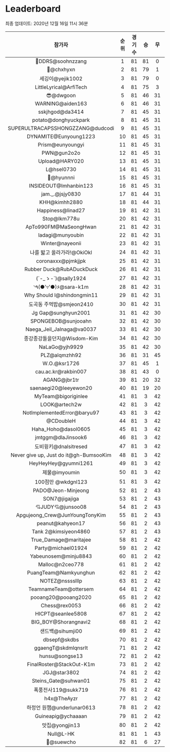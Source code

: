 # Leaderboard
최종 업데이트: 2020년 12월 16일 11시 36분




| 참가자 | 순위 | 경기수 | 승 | 무 | 패 | 승점 |
|:---:|:---:|:---:|:---:|:---:|:---:|:---:|
| 💫DDRS@soohnzzang | 1 | 81 | 81 | 0 | 0 | 243 |
| 👑@chxhyxn | 2 | 81 | 79 | 1 | 1 | 238 |
| 세깅이@yejik1002 | 3 | 81 | 79 | 0 | 2 | 237 |
| LittleLyrical@ArfiTech | 4 | 81 | 75 | 3 | 3 | 228 |
| 😎@dwgoon | 5 | 81 | 46 | 31 | 4 | 169 |
| WARNING@aiden163 | 6 | 81 | 46 | 31 | 4 | 169 |
| sskjhgod@da3414 | 7 | 81 | 45 | 31 | 5 | 166 |
| potato@donghyuckpark | 8 | 81 | 45 | 31 | 5 | 166 |
| SUPERULTRACAPSSHONGZZANG@dudcodi | 9 | 81 | 45 | 31 | 5 | 166 |
| DYNAMITE@Eunyoung1223 | 10 | 81 | 45 | 31 | 5 | 166 |
| Prism@eunyoungyi | 11 | 81 | 45 | 31 | 5 | 166 |
| PWN@gun2o2o | 12 | 81 | 45 | 31 | 5 | 166 |
| Upload@HARY020 | 13 | 81 | 45 | 31 | 5 | 166 |
| L@hsel0730 | 14 | 81 | 45 | 31 | 5 | 166 |
| 🐻@hyunnni | 15 | 81 | 45 | 31 | 5 | 166 |
| INSIDEOUT@Imhanbin123 | 16 | 81 | 45 | 31 | 5 | 166 |
| jam._.@jsjy0830 | 17 | 81 | 44 | 31 | 6 | 163 |
| KHH@kimhh2880 | 18 | 81 | 44 | 31 | 6 | 163 |
| Happiness@linad27 | 19 | 81 | 42 | 31 | 8 | 157 |
| Stop@lkm778u | 20 | 81 | 42 | 31 | 8 | 157 |
| ApTo990FM@MaSeongHwan | 21 | 81 | 42 | 31 | 8 | 157 |
| ladagi@munyoubin | 22 | 81 | 42 | 31 | 8 | 157 |
| Winter@nayeonii | 23 | 81 | 42 | 31 | 8 | 157 |
| 나를 밟고 올라가라!@OkiOkl | 24 | 81 | 42 | 31 | 8 | 157 |
| coronaxxx@pjmkjjpk | 25 | 81 | 42 | 31 | 8 | 157 |
| Rubber Duck@RubADuckDuck | 26 | 81 | 42 | 31 | 8 | 157 |
| (´-_ゝ-`)@sally1924 | 27 | 81 | 42 | 31 | 8 | 157 |
| ◝٩(●'▿'●)۶@sara-k1m | 28 | 81 | 42 | 31 | 8 | 157 |
| Why Should I@shindongmin11 | 29 | 81 | 42 | 31 | 8 | 157 |
| 도곡동 주먹밥@smjeon2410 | 30 | 81 | 42 | 31 | 8 | 157 |
| Jg Gap@sunghyun2001 | 31 | 81 | 42 | 30 | 9 | 156 |
| SPONGEBOB@sunjooahn | 32 | 81 | 42 | 30 | 9 | 156 |
| Naega_Jeil_Jalnaga@va0037 | 33 | 81 | 42 | 30 | 9 | 156 |
| 종강종강돌을던지@Wisdom-Kim | 34 | 81 | 42 | 30 | 9 | 156 |
| NaLaGo@yjh9929 | 35 | 81 | 42 | 30 | 9 | 156 |
| PLZ@alqmzhh92 | 36 | 81 | 31 | 45 | 5 | 138 |
| W.O.@ksr1726 | 37 | 81 | 45 | 1 | 35 | 136 |
| cau.ac.kr@rakbin007 | 38 | 81 | 43 | 0 | 38 | 129 |
| AGANG@jbr1tr | 39 | 81 | 20 | 32 | 29 | 92 |
| saenaegi20@leeyewon20 | 40 | 81 | 19 | 20 | 42 | 77 |
| MyTeam@bigoriginlee | 41 | 81 | 3 | 42 | 36 | 51 |
| LOOK@artech2w | 42 | 81 | 3 | 42 | 36 | 51 |
| NotImplementedError@baryu97 | 43 | 81 | 3 | 42 | 36 | 51 |
| @CDoubleH | 44 | 81 | 3 | 42 | 36 | 51 |
| Haha_Hoho@dasol0605 | 45 | 81 | 3 | 42 | 36 | 51 |
| jmtggm@dlaJinsook6 | 46 | 81 | 3 | 42 | 36 | 51 |
| 도비윙키@dnalsitresed | 47 | 81 | 3 | 42 | 36 | 51 |
| Never give up, Just do it@gh-BumsooKim | 48 | 81 | 3 | 42 | 36 | 51 |
| HeyHeyHey@gyumni1261 | 49 | 81 | 3 | 42 | 36 | 51 |
| 제물@imyoumin | 50 | 81 | 3 | 42 | 36 | 51 |
| 100점만 @wkdgnl123 | 51 | 81 | 3 | 42 | 36 | 51 |
| PADO@Jeon-Minjeong | 52 | 81 | 2 | 43 | 36 | 49 |
| SON7@jigajiga | 53 | 81 | 2 | 43 | 36 | 49 |
| 💘JUDY💘@junsoo08 | 54 | 81 | 2 | 43 | 36 | 49 |
| Apgujeong_Crew@JunYoungTonyKim | 55 | 81 | 2 | 43 | 36 | 49 |
| peanut@kahyeon17 | 56 | 81 | 2 | 43 | 36 | 49 |
| Tank 2@kimsiyeon4860 | 57 | 81 | 2 | 43 | 36 | 49 |
| True_Damage@maritajee | 58 | 81 | 2 | 42 | 37 | 48 |
| Party@michael01924 | 59 | 81 | 2 | 42 | 37 | 48 |
| Yabeunosem@minju8843 | 60 | 81 | 2 | 42 | 37 | 48 |
| Malloc@n2ceo778 | 61 | 81 | 2 | 42 | 37 | 48 |
| PuangTeam@Namkyunghun | 62 | 81 | 2 | 42 | 37 | 48 |
| NOTEZ@nsssslllp | 63 | 81 | 2 | 42 | 37 | 48 |
| TeamnameTeam@ottersem | 64 | 81 | 2 | 42 | 37 | 48 |
| pooang20@pooang2020 | 65 | 81 | 2 | 42 | 37 | 48 |
| Chess@rex0053 | 66 | 81 | 2 | 42 | 37 | 48 |
| HICPT@seanlee5808 | 67 | 81 | 2 | 42 | 37 | 48 |
| BIG_BOY@Shorangnavi2 | 68 | 81 | 2 | 42 | 37 | 48 |
| 샌드백@sihumji00 | 69 | 81 | 2 | 42 | 37 | 48 |
| dbsepf@skdbs | 70 | 81 | 2 | 42 | 37 | 48 |
| ggaengT@skdmlqnsrlt | 71 | 81 | 2 | 42 | 37 | 48 |
| hunsu@songse13 | 72 | 81 | 2 | 42 | 37 | 48 |
| FinalRoster@StackOut-K1m | 73 | 81 | 2 | 42 | 37 | 48 |
| JGJ@star3802 | 74 | 81 | 2 | 42 | 37 | 48 |
| Steins_Gate@suhwan01 | 75 | 81 | 2 | 42 | 37 | 48 |
| 폭풍전사119@sukk719 | 76 | 81 | 2 | 42 | 37 | 48 |
| h4x@TheAyzr | 77 | 81 | 2 | 42 | 37 | 48 |
| 하정언 원챔@underlunar0613 | 78 | 81 | 2 | 42 | 37 | 48 |
| Guineapig@ychaaaan | 79 | 81 | 2 | 42 | 37 | 48 |
| 맛집@yongjin13 | 80 | 81 | 2 | 42 | 37 | 48 |
| Null@L-HK | 81 | 81 | 1 | 43 | 37 | 46 |
| 👏@suewcho | 82 | 81 | 6 | 27 | 48 | 45 |